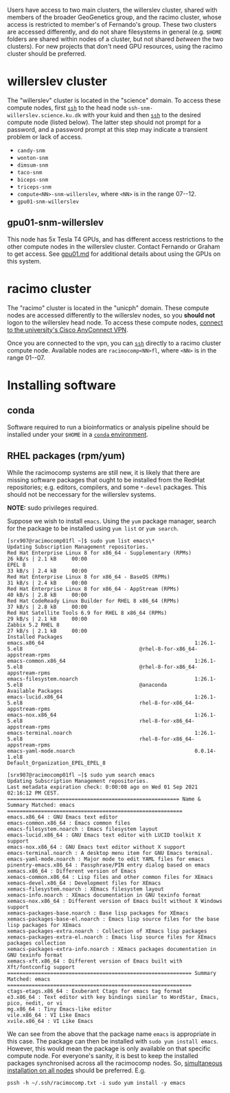 Users have access to two main clusters, the willerslev cluster, shared
with members of the broader GeoGenetics group, and the racimo cluster,
whose access is restricted to member's of Fernando's group. These two
clusters are accessed differently, and do not share filesystems in
general (e.g. `$HOME` folders are shared within nodes of a cluster,
but not shared *between* the two clusters). For new projects that don't
need GPU resources, using the racimo cluster should be preferred.

# willerslev cluster

The "willerslev" cluster is located in the "science" domain.
To access these compute nodes, first [`ssh`](ssh.md) to the head node
`ssh-snm-willerslev.science.ku.dk` with your kuid and then [`ssh`](ssh.md) to
the desired compute node (listed below).
The latter step should not prompt for a password, and a password prompt
at this step may indicate a transient problem or lack of access.

* `candy-snm`
* `wonton-snm`
* `dimsum-snm`
* `taco-snm`
* `biceps-snm`
* `triceps-snm`
* `compute<NN>-snm-willerslev`, where `<NN>` is in the range 07--12.
* `gpu01-snm-willerslev`

## gpu01-snm-willerslev

This node has 5x Tesla T4 GPUs, and has different access restrictions
to the other compute nodes in the willerslev cluster.
Contact Fernando or Graham to get access. See [gpu01.md](gpu01.md)
for additional details about using the GPUs on this system.

# racimo cluster

The "racimo" cluster is located in the "unicph" domain.
These compute nodes are accessed differently to the willerslev nodes,
so you **should not** logon to the willerslev head node.
To access these compute nodes,
[connect to the university's Cisco AnyConnect VPN](vpn.md).

Once you are connected to the vpn, you can [`ssh`](ssh.md) directly to
a racimo cluster compute node.
Available nodes are `racimocomp<NN>fl`, where `<NN>` is in the range 01--07.

# Installing software

## conda

Software required to run a bioinformatics or analysis pipeline should
be installed under your `$HOME` in a [`conda` environment](conda.md).

## RHEL packages (rpm/yum)

While the racimocomp systems are still new, it is likely that there are
missing software packages that ought to be installed from the RedHat
repositories; e.g. editors, compilers, and some `*-devel` packages.
This should not be neccessary for the willerslev systems.

**NOTE:** sudo privileges required.

Suppose we wish to install `emacs`. Using the `yum` package manager,
search for the package to be installed using `yum list` or `yum search`.
```
[srx907@racimocomp01fl ~]$ sudo yum list emacs\*
Updating Subscription Management repositories.
Red Hat Enterprise Linux 8 for x86_64 - Supplementary (RPMs)                                                     26 kB/s | 2.1 kB     00:00
EPEL 8                                                                                                           33 kB/s | 2.4 kB     00:00
Red Hat Enterprise Linux 8 for x86_64 - BaseOS (RPMs)                                                            31 kB/s | 2.4 kB     00:00
Red Hat Enterprise Linux 8 for x86_64 - AppStream (RPMs)                                                         40 kB/s | 2.8 kB     00:00
Red Hat CodeReady Linux Builder for RHEL 8 x86_64 (RPMs)                                                         37 kB/s | 2.8 kB     00:00
Red Hat Satellite Tools 6.9 for RHEL 8 x86_64 (RPMs)                                                             29 kB/s | 2.1 kB     00:00
Zabbix 5.2 RHEL 8                                                                                                27 kB/s | 2.1 kB     00:00
Installed Packages
emacs.x86_64                                                 1:26.1-5.el8                                      @rhel-8-for-x86_64-appstream-rpms
emacs-common.x86_64                                          1:26.1-5.el8                                      @rhel-8-for-x86_64-appstream-rpms
emacs-filesystem.noarch                                      1:26.1-5.el8                                      @anaconda
Available Packages
emacs-lucid.x86_64                                           1:26.1-5.el8                                      rhel-8-for-x86_64-appstream-rpms
emacs-nox.x86_64                                             1:26.1-5.el8                                      rhel-8-for-x86_64-appstream-rpms
emacs-terminal.noarch                                        1:26.1-5.el8                                      rhel-8-for-x86_64-appstream-rpms
emacs-yaml-mode.noarch                                       0.0.14-1.el8                                      Default_Organization_EPEL_EPEL_8
```

```
[srx907@racimocomp01fl ~]$ sudo yum search emacs
Updating Subscription Management repositories.
Last metadata expiration check: 0:00:08 ago on Wed 01 Sep 2021 02:16:12 PM CEST.
======================================================== Name & Summary Matched: emacs =========================================================
emacs.x86_64 : GNU Emacs text editor
emacs-common.x86_64 : Emacs common files
emacs-filesystem.noarch : Emacs filesystem layout
emacs-lucid.x86_64 : GNU Emacs text editor with LUCID toolkit X support
emacs-nox.x86_64 : GNU Emacs text editor without X support
emacs-terminal.noarch : A desktop menu item for GNU Emacs terminal.
emacs-yaml-mode.noarch : Major mode to edit YAML files for emacs
pinentry-emacs.x86_64 : Passphrase/PIN entry dialog based on emacs
xemacs.x86_64 : Different version of Emacs
xemacs-common.x86_64 : Lisp files and other common files for XEmacs
xemacs-devel.x86_64 : Development files for XEmacs
xemacs-filesystem.noarch : XEmacs filesystem layout
xemacs-info.noarch : XEmacs documentation in GNU texinfo format
xemacs-nox.x86_64 : Different version of Emacs built without X Windows support
xemacs-packages-base.noarch : Base lisp packages for XEmacs
xemacs-packages-base-el.noarch : Emacs lisp source files for the base lisp packages for XEmacs
xemacs-packages-extra.noarch : Collection of XEmacs lisp packages
xemacs-packages-extra-el.noarch : Emacs lisp source files for XEmacs packages collection
xemacs-packages-extra-info.noarch : XEmacs packages documentation in GNU texinfo format
xemacs-xft.x86_64 : Different version of Emacs built with Xft/fontconfig support
============================================================ Summary Matched: emacs ============================================================
ctags-etags.x86_64 : Exuberant Ctags for emacs tag format
e3.x86_64 : Text editor with key bindings similar to WordStar, Emacs, pico, nedit, or vi
mg.x86_64 : Tiny Emacs-like editor
vile.x86_64 : VI Like Emacs
xvile.x86_64 : VI Like Emacs
```

We can see from the above that the package name `emacs` is appropriate
in this case. The package can then be installed with `sudo yum install emacs`.
However, this would mean the package is only available on that specific
compute node. For everyone's sanity, it is best to keep the installed
packages synchronised across all the racimocomp nodes.
So, [simultaneous installation on all nodes](ssh.md#running-a-command-on-multiple-hosts)
should be preferred. E.g.

```
pssh -h ~/.ssh/racimocomp.txt -i sudo yum install -y emacs
```
